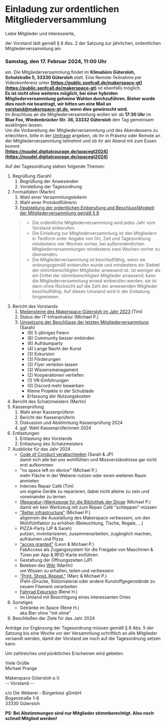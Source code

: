 # Einladung zur ordentlichen Mitgliederversammlung

Liebe Mitglieder und Interessierte,

der Vorstand lädt gemäß § 8 Abs. 2 der Satzung zur jährlichen, ordentlichen Mitgliederversammlung am

### Samstag, den 17. Februar 2024, 11:00 Uhr

ein. Die Mitgliederversammlung findet im **Klimabüro Gütersloh, Schulstraße 5, 33330 Gütersloh** statt. Eine Remote-Teilnahme per Videokonferenz unter **[https://public.senfcall.de/makerspace-gt](https://public.senfcall.de/makerspace-gt)** ist ebenfalls möglich.  
**Es ist nicht ohne weiteres möglich, bei einer hybriden Mitgliederversammlung geheime Wahlen durchzuführen. Bisher wurde dies noch nie beantragt, wir bitten um eine Mail an vorstand@makerspace-gt.de, wenn dies gewünscht wird.**  
Im Anschluss an die Mitgliederversammlung wollen wir ab **17:30 Uhr** im **Blue Fox, Wiedenbrücker Str. 36, 33332 Gütersloh** den Tag gemeinsam ausklingen lassen.  
Um die Vorbereitung der Mitgliederversammlung und des Abendessens zu erleichtern, bitte in der [Umfrage](https://nuudel.digitalcourage.de/spacegt2024) angeben, ob ihr in Präsenz oder Remote an der Mitgliederversammlung teilnehmt und ob ihr am Abend mit zum Essen kommt:    
**[https://nuudel.digitalcourage.de/spacegt2024](https://nuudel.digitalcourage.de/spacegt2024)**


Auf der Tagesordnung stehen folgende Themen:

1. Begrüßung (Sarah)
   1. Begrüßung der Anwesenden
   2. Vorstellung der Tagesordnung
2. Formalitäten (Martin)
   1. Wahl einer Versammlungsleiterin
   2. Wahl einer Protokollführerin
   3. [Feststellung der ordentlichen Einberufung und Beschlussfähigkeit der Mitgliederversammlung gemäß § 8](https://github.com/makerspace-gt/satzung-dokumente/blob/main/Satzung.md#-8-mitgliederversammlung)
     >
     > - Die ordentliche Mitgliederversammlung wird jedes Jahr vom Vorstand einberufen.
     > - Die Einladung zur Mitgliederversammlung ist den Mitgliedern in Textform unter Angabe von Ort, Zeit und Tagesordnung mindestens vier Wochen vorher, bei außerordentlichen Mitgliederversammlungen mindestens zwei Wochen vorher zu übersenden.
     > - Die Mitgliederversammlung ist beschlußfähig, wenn sie ordnungsgemäß einberufen wurde und mindestens ein Siebtel der stimmberechtigten Mitglieder anwesend ist. Ist weniger als ein Drittel der stimmberechtigten Mitglieder anwesend, kann die Mitgliederversammlung erneut einberufen werden; sie ist dann ohne Rücksicht auf die Zahl der anwesenden Mitglieder beschlußfähig. Auf diesen Umstand wird in der Einladung hingewiesen.
     >
3. Bericht des Vorstands
   1. [Meilensteine des Makerspace Gütersloh im Jahr 2023](https://forum.makerspace-gt.de/t/meilensteine-des-makerspace-guetersloh/119/6) (Tim)
   2. Status der IT-Infrastruktur (Michael P.)
   3. [Umsetzung der Beschlüsse der letzten Mitgliederversammlung](https://github.com/makerspace-gt/protokolle/blob/main/2023/2023-02-25%20Mitgliederversammlung.md#ausblicke-f%C3%BCr-das-jahr-2023) (Sarah)
      - (9) 5-jähriges Feiern
      - (8) Community besser einbinden
      - (6) Aufräumparty
      - (4) Lange Nacht der Kunst
      - (3) Exkursion
      - (3) Förderungen
      - (3) Flyer verteilen lassen
      - (3) Wissensmanagament
      - (2) Kooperationen vertiefen
      - (1) VR-Einführungen
      - (0) Discord mehr bewerben
      - Kleine Projekte in der Schublade
      - Erfassung der Nutzungskosten
4. Bericht des Schatzmeisters (Martin)
5. Kassenprüfung
   1. Wahl einer Kassenprüferin
   2. Bericht der Kassenprüferin
   3. Diskussion und Abstimmung Kassenprüfung 2024
   4. ggf. Wahl Kassenprüferinnen 2024
6. Entlastungen
   1. Entlastung des Vorstands
   2. Entlastung des Schatzmeisters
7. Ausblicke für das Jahr 2024
   - [Code of Conduct verabschieden](https://forum.makerspace-gt.de/t/code-of-conduct-awareness/843) (Sarah & JP)  
     damit sich alle bei uns wohlfühlen und Missverständnisse gar nicht erst aufkommen
   - "no space left on device" (Michael P.)  
     mehr Fläche in der Weberei nutzen oder einen weiteren Raum anmieten
   - Internes Repair Café (Tim)  
     um eigene Geräte zu reparieren, dabei nicht alleine zu sein und voneinander zu lernen
   - [(Reparatur-)Werkzeuge für die Bibliothek der Dinge](https://www.stadtbibliothek-guetersloh.de/bibliothek-der-dinge/) (Michael P.)  
     damit wir kein Werkzeug mit zum Repair Café "schleppen" müssen
   - ["βetter infrastructure"](https://forum.makerspace-gt.de/t/next-level/409) (Michael P.)  
     allgemein die Ausstattung des Makerspace verbessern, um den Wohlfühlfaktor zu erhöhen (Beleuchtung, Tische, Regale, ...)
   - PIZZA-Party (JP & Sarah)  
     putzen, inventarisieren, zusammenarbeiten, zugänglich machen, aufräumen und Pizza
   - ["acces granted"](https://forum.makerspace-gt.de/t/fabaccess-maschinenrechtverwaltung/854) (Leon & Michael P.)  
     FabAccess als Zugangssystem für die Freigabe von Maschinen & Türen per App & RFID-Karte einführen
   - Gestaltung der Öffnungszeiten (JP)
   - Beleben des [Wiki](https://wiki.makerspace-gt.de) (Martin)  
     um Wissen zu erhalten, teilen und verbessern
   - ["Print. Shred. Repeat."](https://forum.makerspace-gt.de/t/filament-recycling/858) (Marc & Michael P.)  
     (Fehl-)Drucke, Stützmaterial oder andere Kunstoffgegenstände zu neuem Filament verarbeiten
   - [Fahrrad Exkursion](https://forum.makerspace-gt.de/c/veranstaltungen/exkursionen/45) (René H.)  
     im Umland mit Besichtigung eines interessanten Ortes
8. Sonstiges
   - Getränke im Space (René H.)  
     aka Bier ohne "mit ohne"
9.  Beschließen der Ziele für das Jahr 2024

Anträge zur Ergänzung der Tagesordnung müssen gemäß § 8 Abs. 5 der Satzung bis eine Woche vor der Versammlung schriftlich an alle Mitglieder versandt werden, damit der Vorstand sie noch auf die Tagesordnung setzen kann.

Um zahlreiches und pünktliches Erscheinen wird gebeten.

Viele Grüße  
Michael Prange

Makerspace Gütersloh e.V.  
-- Vorstand --

c/o Die Weberei - Bürgerkiez gGmbH  
Bogenstraße 1-8  
33330 Gütersloh  

**PS: Bei Abstimmungen sind nur Mitglieder stimmberechtigt. Also noch schnell Mitglied werden!**